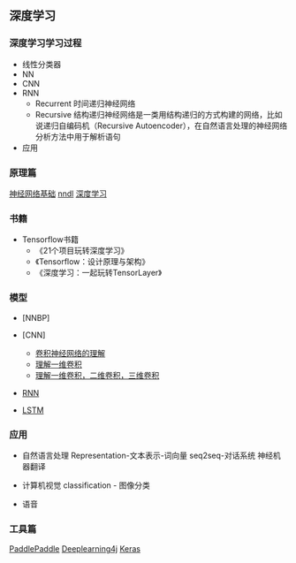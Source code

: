 ## 深度学习


### 深度学习学习过程
- 线性分类器
- NN
- CNN
- RNN
	- Recurrent
	时间递归神经网络
	- Recursive 结构递归神经网络是一类用结构递归的方式构建的网络，比如说递归自编码机（Recursive Autoencoder），在自然语言处理的神经网络分析方法中用于解析语句
- 应用


### 原理篇
[神经网络基础]()
[nndl]()
[深度学习]()

### 书籍
- Tensorflow书籍
	- 《21个项目玩转深度学习》
	- 《Tensorflow：设计原理与架构》
	- 《深度学习：一起玩转TensorLayer》

### 模型
- [NNBP]
- [CNN]
	- [卷积神经网络的理解](http://www.omegaxy.com/blog/2016-01-14/cnn/)
	- [理解一维卷积](http://frankchen.xyz/2018/04/17/conv1d-in-keras/)
	- [理解一维卷积，二维卷积，三维卷积](https://www.cnblogs.com/szxspark/p/8445406.html)

- [RNN]()
- [LSTM]()

### 应用
- 自然语言处理
Representation-文本表示-词向量
seq2seq-对话系统
神经机器翻译

- 计算机视觉
classification - 图像分类


- 语音




### 工具篇

[PaddlePaddle](http://staging.paddlepaddle.org/documentation/docs/zh/0.14.0/new_docs/beginners_guide/index.html)
[Deeplearning4j](https://deeplearning4j.org/cn/convolutionalnets)
[Keras](https://blog.csdn.net/sinat_26917383/article/details/72857454)